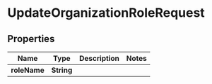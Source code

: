 

# UpdateOrganizationRoleRequest

## Properties

Name | Type | Description | Notes
------------ | ------------- | ------------- | -------------
**roleName** | **String** |  | 



